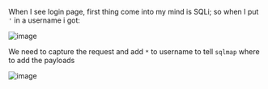 When I see login page, first thing come into my mind is SQLi; so when I put `'` in a username i got:

![image](https://github.com/user-attachments/assets/15a69154-77a4-4b86-957f-9613b7c36608)


We need to capture the request and add `*` to username to tell `sqlmap` where to add the payloads

![image](https://github.com/user-attachments/assets/f2346a76-ad5d-4961-8816-05a7d1c54557)

